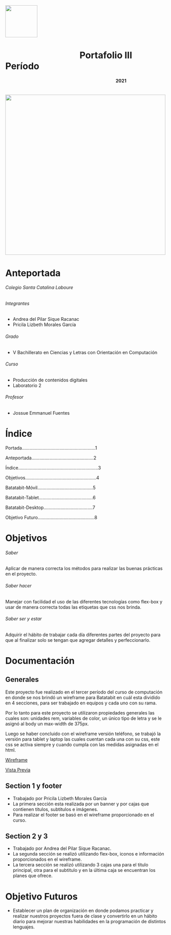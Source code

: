 <img width="100px" src="https://static.wixstatic.com/media/d1b317_30d85a06c73e4bc7bf0952829a1cddb1~mv1.png/v1/crop/x_0,y_4,w_775,h_349/fill/w_408,h_172,al_c,q_85,usm_0.66_1.00_0.01/d1b317_30d85a06c73e4bc7bf0952829a1cddb1~mv1.webp"/>

# &nbsp;&nbsp;&nbsp;&nbsp;&nbsp;&nbsp;&nbsp;&nbsp;&nbsp;&nbsp;&nbsp;&nbsp;&nbsp;&nbsp;&nbsp;&nbsp;&nbsp;&nbsp;&nbsp;&nbsp;&nbsp;&nbsp;&nbsp;&nbsp;&nbsp;&nbsp;&nbsp;&nbsp;&nbsp;&nbsp;&nbsp;&nbsp;&nbsp;&nbsp;&nbsp;Portafolio III Período  
#### &nbsp;&nbsp;&nbsp;&nbsp;&nbsp;&nbsp;&nbsp;&nbsp;&nbsp;&nbsp;&nbsp;&nbsp;&nbsp;&nbsp;&nbsp;&nbsp;&nbsp;&nbsp;&nbsp;&nbsp;&nbsp;&nbsp;&nbsp;&nbsp;&nbsp;&nbsp;&nbsp;&nbsp;&nbsp;&nbsp;&nbsp;&nbsp;&nbsp;&nbsp;&nbsp;&nbsp;&nbsp;&nbsp;&nbsp;&nbsp;&nbsp;&nbsp;&nbsp;&nbsp;&nbsp;&nbsp;&nbsp;&nbsp;&nbsp;&nbsp;&nbsp;&nbsp;&nbsp;&nbsp;&nbsp;&nbsp;&nbsp;&nbsp;&nbsp;&nbsp;&nbsp;&nbsp;&nbsp;&nbsp;&nbsp;&nbsp;&nbsp;&nbsp;&nbsp;&nbsp;&nbsp;&nbsp;&nbsp;&nbsp;&nbsp;&nbsp;&nbsp;&nbsp;&nbsp;&nbsp;&nbsp;&nbsp;&nbsp;&nbsp;&nbsp;&nbsp;&nbsp;&nbsp;&nbsp;&nbsp;&nbsp;&nbsp;&nbsp;&nbsp;&nbsp;&nbsp;&nbsp;&nbsp;&nbsp;&nbsp;&nbsp;&nbsp;&nbsp;&nbsp;2021
&nbsp;&nbsp;&nbsp;&nbsp;&nbsp;&nbsp;&nbsp;&nbsp;&nbsp;&nbsp;&nbsp;&nbsp;&nbsp;&nbsp;&nbsp;&nbsp;&nbsp;&nbsp;&nbsp;&nbsp;&nbsp;&nbsp;&nbsp;&nbsp;&nbsp;&nbsp;&nbsp;&nbsp;&nbsp;&nbsp;&nbsp;&nbsp;&nbsp;&nbsp;&nbsp;&nbsp;&nbsp;&nbsp;&nbsp;&nbsp;&nbsp;&nbsp;&nbsp;&nbsp;&nbsp;&nbsp;&nbsp;&nbsp;
<img src="https://www.filepicker.io/api/file/X3O3nWaR16Wiw1vbloQq" width="500px"/>


# Anteportada
###### Colegio Santa Catalina Laboure
###### Integrantes
- Andrea del Pilar Sique Racanac
- Pricila Lizbeth Morales García
###### Grado
- V Bachillerato en Ciencias y Letras con Orientación en Computación
###### Curso
- Producción de contenidos digitales
- Laboratorio 2
###### Profesor
- Jossue Emmanuel Fuentes

# Índice

Portada.........................................................1

Anteportada................................................2

Índice..............................................................3

Objetivos.......................................................4

Batatabit-Móvil...........................................5

Batatabit-Tablet..........................................6

Batatabit-Desktop......................................7

Objetivo Futuro............................................8

# Objetivos

###### Saber
Aplicar de manera correcta los métodos para realizar las buenas prácticas en el proyecto.

###### Saber hacer
Manejar con facilidad el uso de las diferentes tecnologías como flex-box y usar de manera correcta todas las etiquetas que css nos brinda.

###### Saber ser y estar
Adquirir el hábito de trabajar cada día diferentes partes del proyecto para que al finalizar solo se tengan que agregar detalles y perfeccionarlo.

# Documentación

## Generales
Este proyecto fue realizado en el tercer período del curso de computación en donde se nos brindó un wireframe para Batatabit en cuál esta dividido en 4 secciones, para ser trabajado en equipos y cada uno con su rama.

Por lo tanto para este proyecto se utilizaron propiedades generales las cuales son: unidades rem, variables de color, un único tipo de letra y se le asignó al body un max-width de 375px.

Luego se haber concluido con el wireframe versión teléfono, se trabajó la versión para tablet y laptop las cuales cuentan cada una con su css, este css se activa siempre y cuando cumpla con las medidas asignadas en el html.

[Wireframe](https://www.figma.com/file/sMmlQaZldfDcLERYYWe6h4/Bata-Bit?node-id=359%3A319")

[Vista Previa](https://andreasique.github.io/Batatabit2/ "Vista Previa")

## Section 1 y footer
- Trabajado por Pricila Lizbeth Morales García
- La primera sección esta realizada por un banner y por cajas que contienen titulos, subtitulos e imágenes.
- Para realizar el footer se basó en el wireframe proporcionado en el curso.


## Section 2 y 3
- Trabajado por Andrea del Pilar Sique Racanac.
- La segunda sección se realizó utilizando flex-box, iconos e información proporcionados en el wireframe.
- La tercera sección se realizó utilizando 3 cajas una para el titulo principal, otra para el subtitulo y en la última caja se encuentran los planes que ofrece.

# Objetivo Futuros

- Establecer un plan de organización en donde podamos practicar y realizar nuestros proyectos fuera de clase y convertirlo en un hábito diario para mejorar nuestras habilidades en la programación de distintos lenguajes.

